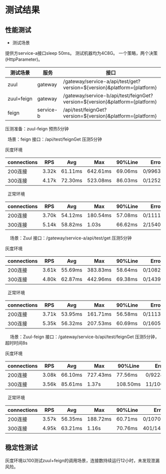 
# 测试结果

## 性能测试


* 测试场景

提供方service-a接口sleep 50ms。
测试机器均为4C8G。
一个策略，两个决策(HttpParameter)。


测试场景 | 服务 | 接口 
--- | --- | ---
zuul | gateway | /gateway/service-a/api/test/get?version=${version}&platform={platform}
zuul+feign | gateway | /gateway/service-b/api/test/feignGet?version=${version}&platform={platform}
feign | service-b | /api/test/feignGet?version=${version}&platform={platform}


压测准备：zuul-feign 预热5分钟

 
场景：feign
接口：/api/test/feignGet
压测5分钟

灰度环境

connections | RPS | Avg | Max | 90%Line | Error
--- | --- | --- | --- | --- | --- 
200连接 | 3.32k | 61.11ms | 642.61ms | 69.06ms | 0/996349
300连接 | 4.17k| 72.30ms | 523.08ms | 86.03ms | 0/1252191
 
正常环境

connections | RPS | Avg | Max | 90%Line | Error
--- | --- | --- | --- | --- | --- 
200连接 | 3.70k | 54.12ms | 180.54ms | 57.08ms | 0/1111624
300连接 | 5.14k | 58.82ms | 1.03s | 66.62ms | 2/1540693
 
 
场景：Zuul
接口：/gateway/service-a/api/test/get
压测5分钟

灰度环境

connections | RPS | Avg | Max | 90%Line | Error
--- | --- | --- | --- | --- | --- 
200连接 | 3.61k | 55.69ms | 383.83ms | 58.64ms | 0/1082715
300连接 | 4.80k | 62.87ms | 442.96ms | 69.38ms | 0/1439638
 
正常环境

connections | RPS | Avg | Max | 90%Line | Error
--- | --- | --- | --- | --- | --- 
200连接 | 3.71k | 53.95ms | 161.71ms | 56.58ms | 0/1113616
300连接 | 5.35k | 56.32ms | 207.53ms | 60.69ms | 0/1605155
 
 
场景：Zuul-feign
接口：/gateway/service-b/api/test/feignGet
压测5分钟，超时时间8s

灰度环境

connections | RPS | Avg | Max | 90%Line | Error
--- | --- | --- | --- | --- | --- 
200连接 | 3.08k | 66.10ms | 727.43ms | 77.56ms | 0/922887
300连接 | 3.56k | 85.61ms | 1.37s | 108.50ms | 11/1067908
 
正常环境

connections | RPS | Avg | Max | 90%Line | Error
--- | --- | --- | --- | --- | --- 
200连接 | 3.57k | 56.35ms | 188.72ms | 60.71ms | 0/1070078
300连接 | 4.95k | 63.21ms | 1.16s | 70.76ms | 401/1485965


## 稳定性测试
灰度环境以100测试zuul+feign的调用场景，连接数持续运行12小时，未发现泄漏风险。

